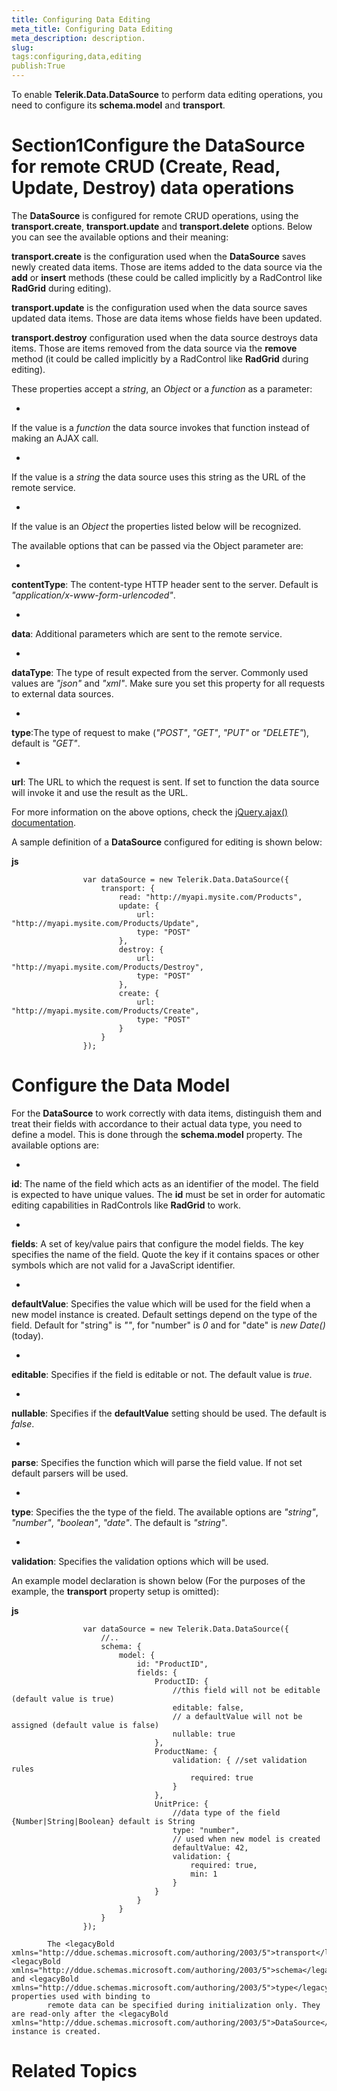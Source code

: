 ```yaml
---
title: Configuring Data Editing
meta_title: Configuring Data Editing
meta_description: description.
slug: 
tags:configuring,data,editing
publish:True
---
```



To enable __Telerik.Data.DataSource__ to perform data editing operations, you need to configure its __schema.model__ and
				__transport__.
			

# Section1Configure the DataSource for remote CRUD (Create, Read, Update, Destroy) data operations

The __DataSource__ is configured for remote CRUD operations, using the __transport.create__, 
          __transport.update__ and __transport.delete__ options. Below you can see the available options and their meaning:
				

__transport.create__ is the configuration used when the __DataSource__ saves newly created data items. Those 
          are items added to the data source via the __add__ or __insert__ methods (these could be called implicitly 
          by a RadControl like __RadGrid__ during editing).
				

__transport.update__ is the configuration used when the data source saves updated data items. Those are data items whose fields have
					been updated.
				

__transport.destroy__  configuration used when the data source destroys data items. Those are items removed from the data source via
					the __remove__ method (it could be called implicitly by a RadControl like __RadGrid__ during editing).
				

These properties accept a *string*, an *Object* or a *function* as a
					parameter:
				

* 

If the value is a *function* the data source invokes that function
							instead of making an AJAX call.
						

* 

If the value is a *string* the data source uses this string as the
							URL of the remote service.
						

* 

If the value is an *Object* the properties listed below will be recognized.

The available options that can be passed via the Object parameter are:
				

* 

__contentType__: The content-type HTTP header sent to the server. Default is *"application/x-www-form-urlencoded"*.
						

* 

__data__: Additional parameters which are sent to the remote service.
						

* 

__dataType__: The type of result expected from the server. Commonly used values are *"json"*
              and *"xml"*. Make sure you set this property for all requests to external data sources.
						

* 

__type__:The type of request to make (*"POST"*, *"GET"*, 
              *"PUT"* or *"DELETE"*), default is *"GET"*.
						

* 

__url__: The URL to which the request is sent. If set to function the data source will invoke it and use the result as
							the URL.
						

For more information on the above options, check the [jQuery.ajax() documentation](http://api.jquery.com/jQuery.ajax/).
				

A sample definition of a __DataSource__ configured for editing is shown below:
				


 __js__
    


				    var dataSource = new Telerik.Data.DataSource({
				        transport: {
				            read: "http://myapi.mysite.com/Products",
				            update: {
				                url: "http://myapi.mysite.com/Products/Update",
				                type: "POST"
				            },
				            destroy: {
				                url: "http://myapi.mysite.com/Products/Destroy",
				                type: "POST"
				            },
				            create: {
				                url: "http://myapi.mysite.com/Products/Create",
				                type: "POST"
				            }
				        }
				    });



# Configure the Data Model

For the __DataSource__ to work correctly with data items, distinguish them and treat their fields with accordance to their actual
					data type, you need to define a model. This is done through the __schema.model__ property. The available options are:
				

* 

__id__: The name of the field which acts as an identifier of the model. The field is expected to have unique values.
							The __id__ must be set in order for automatic editing capabilities in RadControls like __RadGrid__ to work.
						

* 

__fields__: A set of key/value pairs that configure the model fields. The key specifies the name of the field. Quote the
							key if it contains spaces or other symbols which are not valid for a JavaScript identifier.
						

* 

__defaultValue__: Specifies the value which will be used for the field when a new model instance is created. Default settings
							depend on the type of the field. Default for "string" is *""*, for "number" is *0* and 
              for "date" is *new Date()* (today).
						

* 

__editable__: Specifies if the field is editable or not. The default value is *true*.
						

* 

__nullable__: Specifies if the __defaultValue__ setting should be used. The default is 
              *false*.
						

* 

__parse__: Specifies the function which will parse the field value. If not set default parsers will be used.
						

* 

__type__: Specifies the the type of the field. The available options are *"string"*, 
              *"number"*, *"boolean"*, *"date"*.
							The default is *"string"*.
						

* 

__validation__: Specifies the validation options which will be used.
						

An example model declaration is shown below (For the purposes of the example, the __transport__ property setup is omitted):


 __js__
    


				    var dataSource = new Telerik.Data.DataSource({
				        //..
				        schema: {
				            model: {
				                id: "ProductID",
				                fields: {
				                    ProductID: {
				                        //this field will not be editable (default value is true)
				                        editable: false,
				                        // a defaultValue will not be assigned (default value is false)
				                        nullable: true
				                    },
				                    ProductName: {
				                        validation: { //set validation rules
				                            required: true
				                        }
				                    },
				                    UnitPrice: {
				                        //data type of the field {Number|String|Boolean} default is String
				                        type: "number",
				                        // used when new model is created
				                        defaultValue: 42,
				                        validation: {
				                            required: true,
				                            min: 1
				                        }
				                    }
				                }
				            }
				        }
				    });

>
            The <legacyBold xmlns="http://ddue.schemas.microsoft.com/authoring/2003/5">transport</legacyBold>, <legacyBold xmlns="http://ddue.schemas.microsoft.com/authoring/2003/5">schema</legacyBold> and <legacyBold xmlns="http://ddue.schemas.microsoft.com/authoring/2003/5">type</legacyBold> properties used with binding to
            remote data can be specified during initialization only. They are read-only after the <legacyBold xmlns="http://ddue.schemas.microsoft.com/authoring/2003/5">DataSource</legacyBold> instance is created.
          

# Related Topics
